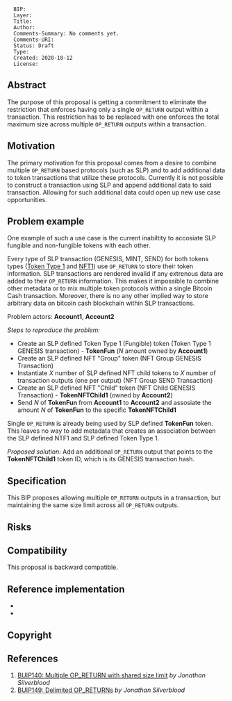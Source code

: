 ```
  BIP:
  Layer:
  Title:
  Author:
  Comments-Summary: No comments yet.
  Comments-URI:
  Status: Draft
  Type:
  Created: 2020-10-12
  License:
```

## Abstract

The purpose of this proposal is getting a commitment to eliminate the restriction that enforces having only a single `OP_RETURN` output within a transaction.
This restriction has to be replaced with one enforces the total maximum size across multiple `OP_RETURN` outputs within a transaction.

## Motivation

The primary motivation for this proposal comes from a desire to combine multiple `OP_RETURN` based protocols (such as SLP) and to add additional data to token transactions that utilize these protocols. Currently it is not possible to construct a transaction using SLP and append additional data to said transaction. Allowing for such additional data could open up new use case opportunities.

## Problem example

One example of such a use case is the current inabiltity to accosiate SLP fungible and non-fungible tokens with each other.

Every type of SLP transaction (GENESIS, MINT, SEND) for both tokens types ([Token Type 1](https://github.com/simpleledger/slp-specifications/blob/master/slp-token-type-1.md) and 
[NFT1](https://github.com/simpleledger/slp-specifications/blob/master/slp-nft-1.md)) use `OP_RETURN` to store their token information. SLP transactions are rendered invalid if any extrenous data are added to their `OP_RETURN` information.
This makes it impossible to combine other metadata or to mix multiple token protocols within a single Bitcoin Cash transaction.
Moreover, there is no any other implied way to store arbitrary data on bitcoin cash blockchain within SLP transactions.

Problem actors: __Account1__, __Account2__  

*Steps to reproduce the problem:*

* Create an SLP defined Token Type 1 (Fungible) token (Token Type 1 GENESIS transaction) - __TokenFun__ (*N* amount owned by __Account1__)
* Create an SLP defined NFT "Group" token (NFT Group GENESIS Transaction)
* Instantiate *X* number of SLP defined NFT child tokens to *X* number of transaction outputs (one per output) (NFT Group SEND Transaction)
* Create an SLP defined NFT "Child" token (NFT Child GENESIS Transaction) - __TokenNFTChild1__ (owned by __Account2__)
* Send *N* of __TokenFun__ from __Account1__ to __Account2__ and assosiate the amount *N* of __TokenFun__ to the specific __TokenNFTChild1__

Single `OP_RETURN` is already being used by SLP defined __TokenFun__ token. This leaves no way to add metadata that creates an association between the SLP defined NTF1 and SLP defined Token Type 1.

*Proposed solution:*
Add an additional `OP_RETURN` output that points to the __TokenNFTChild1__ token ID, which is its GENESIS transaction hash.

## Specification

This BIP proposes allowing multiple `OP_RETURN` outputs in a transaction, but maintaining the same size limit across all `OP_RETURN` outputs.

## Risks

## Compatibility

This proposal is backward compatible.

## Reference implementation

*
*

## Copyright
<!-- This BIP is licensed under the 2-clause BSD license. -->

## References

1. [BUIP140: Multiple OP_RETURN with shared size limit](https://bitco.in/forum/threads/buip140-multiple-op_return-with-shared-size-limit.24952/) *by Jonathan Silverblood*
2. [BUIP149: Delimited OP_RETURNs](https://bitco.in/forum/threads/buip149-delimited-op_returns.26362/#post-111375) *by Jonathan Silverblood*
